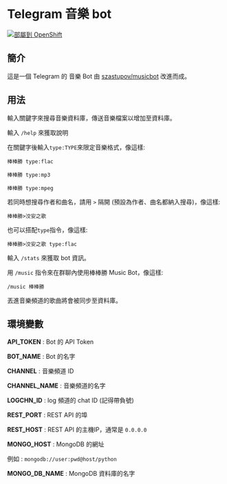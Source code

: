 ﻿# Telegram 音樂 bot

[![部屬到 OpenShift](http://launch-shifter.rhcloud.com/launch/light/部屬到.svg)](https://openshift.redhat.com/app/console/application_type/custom?&cartridges[]=python-3.5&initial_git_url=https://github.com/rexx0520/Telegram-Music-Bot&name=Telegram%20Music%20Bot)

## 簡介

這是一個 Telegram 的 音樂 Bot
由 [szastupov/musicbot](//github.com/szastupov/musicbot) 改進而成。


## 用法


輸入關鍵字來搜尋音樂資料庫，傳送音樂檔案以增加至資料庫。

輸入 `/help` 來獲取說明

在關鍵字後輸入`type:TYPE`來限定音樂格式，像這樣:

```棒棒勝 type:flac```

```棒棒勝 type:mp3```

```棒棒勝 type:mpeg```

若同時想搜尋作者和曲名，請用 `>` 隔開 (預設為作者、曲名都納入搜尋)，像這樣:

```棒棒勝>洨安之歌```

也可以搭配`type`指令，像這樣:

```棒棒勝>洨安之歌 type:flac```

輸入 `/stats` 來獲取 bot 資訊。

用 `/music` 指令來在群聊內使用棒棒勝 Music Bot，像這樣:

```/music 棒棒勝```

丟進音樂頻道的歌曲將會被同步至資料庫。



## 環境變數


**API_TOKEN** : Bot 的 API Token

**BOT_NAME** : Bot 的名字


**CHANNEL** : 音樂頻道 ID

**CHANNEL_NAME** : 音樂頻道的名字

**LOGCHN_ID** : log 頻道的 chat ID (記得帶負號)


**REST_PORT** : REST API 的埠

**REST_HOST** : REST API 的主機IP，通常是 `0.0.0.0`


**MONGO_HOST** : MongoDB 的網址

例如 : `mongodb://user:pwd@host/python`

**MONGO_DB_NAME** : MongoDB 資料庫的名字
